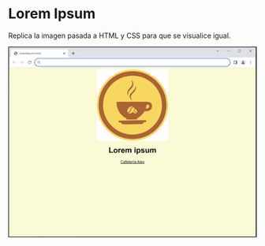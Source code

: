 # Lorem Ipsum

Replica la imagen pasada a HTML y CSS para que se visualice igual. 

![](/cafeteria/img/captura_de_pantalla.png)
